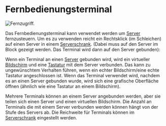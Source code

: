 # Fernbedienungsterminal

![Fernzugriff.](oredict:oc:terminal)

Das Fernbedienungsterminal kann verwendet werden um [Server](server1.md) fernzusteuern. Um es zu verwenden reicht ein Rechtsklick (im Schleichen) auf einen Server in einem [Serverschrank](../block/serverRack.md). (Dabei muss auf den Server im Block gezeigt werden. Das Terminal wird dann auf den Server gebunden):

Wenn ein Terminal an einen [Server](server1.md) gebunden wird, wird ein virtueller [Bildschirm](../block/screen1.md) und eine [Tastatur](../block/keyboard.md) mit dem Server verbunden. Das kann zu ungewünschtem Verhalten führen, wenn ein echter Bildschirm/eine echte Tastatur angeschlossen ist. Wenn das Terminal verwendet wird, nachdem es an einen Server gebunden wurde, wird sich eine grafische Oberfläche öffnen (ähnlich wie eine Tastatur an einem Bildschirm).

Mehrere Terminals können an einem Server angebunden werden, aber sie teilen sich einen Server und einen virtuellen Bildschirm. Die Anzahl an Terminals die mit einem Server verbunden werden können hängt von der Stufe des Servers ab. Die Reichweite für Terminals können im [Serverschrank](../block/serverRack.md) eingestellt werden. 
